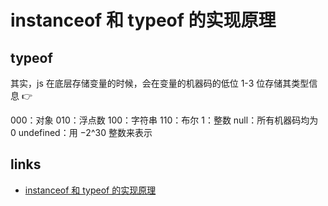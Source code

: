 # instanceof 和 typeof 的实现原理

## typeof

其实，js 在底层存储变量的时候，会在变量的机器码的低位 1-3 位存储其类型信息 👉

000：对象
010：浮点数
100：字符串
110：布尔
1：整数
null：所有机器码均为 0
undefined：用 −2^30 整数来表示

## links

- [instanceof 和 typeof 的实现原理](https://juejin.im/post/5b0b9b9051882515773ae714)

